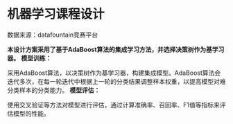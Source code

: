 # 机器学习课程设计

数据来源：datafountain竞赛平台

**本设计方案采用了基于AdaBoost算法的集成学习方法，并选择决策树作为基学习器。**
**模型训练：**

采用AdaBoost算法，以决策树作为基学习器，构建集成模型。AdaBoost算法会迭代多次，在每一轮迭代中根据上一轮的分类结果调整样本权重，以提高模型对难分类样本的分类能力。
**模型评估：**

使用交叉验证等方法对模型进行评估，通过计算准确率、召回率、F1值等指标来评估模型的性能。
